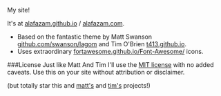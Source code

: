 My site!

It's at [alafazam.github.io](http://alafazam.github.io) / [alafazam.com](http://alafazam.com).

- Based on the fantastic theme by Matt Swanson [github.com/swanson/lagom](https://github.com/swanson/lagom) and Tim O'Brien [t413.github.io](http://t413.github.io).
- Uses extraordinary [fortawesome.github.io/Font-Awesome/](http://fortawesome.github.io/Font-Awesome/) icons.


###License
Just like Matt And Tim I'll use the [MIT license](https://github.com/swanson/lagom/blob/master/LICENSE)
with no added caveats. Use this on your site without attribution or disclaimer.

(but totally star this and [matt's](https://github.com/swanson/lagom)  and [tim's](http://t413.github.io) projects!)
